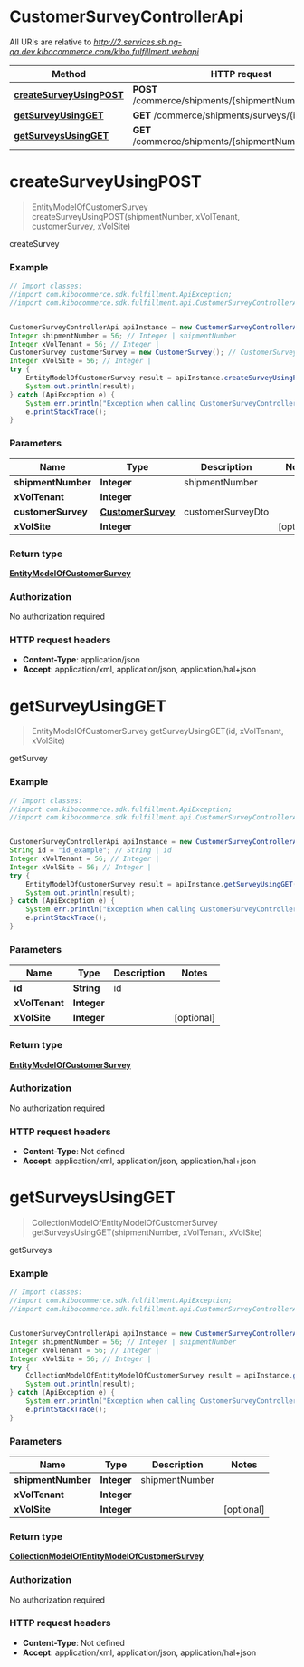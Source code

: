 # CustomerSurveyControllerApi

All URIs are relative to *http://2.services.sb.ng-qa.dev.kibocommerce.com/kibo.fulfillment.webapi*

Method | HTTP request | Description
------------- | ------------- | -------------
[**createSurveyUsingPOST**](CustomerSurveyControllerApi.md#createSurveyUsingPOST) | **POST** /commerce/shipments/{shipmentNumber}/surveys | createSurvey
[**getSurveyUsingGET**](CustomerSurveyControllerApi.md#getSurveyUsingGET) | **GET** /commerce/shipments/surveys/{id} | getSurvey
[**getSurveysUsingGET**](CustomerSurveyControllerApi.md#getSurveysUsingGET) | **GET** /commerce/shipments/{shipmentNumber}/surveys | getSurveys


<a name="createSurveyUsingPOST"></a>
# **createSurveyUsingPOST**
> EntityModelOfCustomerSurvey createSurveyUsingPOST(shipmentNumber, xVolTenant, customerSurvey, xVolSite)

createSurvey

### Example
```java
// Import classes:
//import com.kibocommerce.sdk.fulfillment.ApiException;
//import com.kibocommerce.sdk.fulfillment.api.CustomerSurveyControllerApi;


CustomerSurveyControllerApi apiInstance = new CustomerSurveyControllerApi();
Integer shipmentNumber = 56; // Integer | shipmentNumber
Integer xVolTenant = 56; // Integer | 
CustomerSurvey customerSurvey = new CustomerSurvey(); // CustomerSurvey | customerSurveyDto
Integer xVolSite = 56; // Integer | 
try {
    EntityModelOfCustomerSurvey result = apiInstance.createSurveyUsingPOST(shipmentNumber, xVolTenant, customerSurvey, xVolSite);
    System.out.println(result);
} catch (ApiException e) {
    System.err.println("Exception when calling CustomerSurveyControllerApi#createSurveyUsingPOST");
    e.printStackTrace();
}
```

### Parameters

Name | Type | Description  | Notes
------------- | ------------- | ------------- | -------------
 **shipmentNumber** | **Integer**| shipmentNumber |
 **xVolTenant** | **Integer**|  |
 **customerSurvey** | [**CustomerSurvey**](CustomerSurvey.md)| customerSurveyDto |
 **xVolSite** | **Integer**|  | [optional]

### Return type

[**EntityModelOfCustomerSurvey**](EntityModelOfCustomerSurvey.md)

### Authorization

No authorization required

### HTTP request headers

 - **Content-Type**: application/json
 - **Accept**: application/xml, application/json, application/hal+json

<a name="getSurveyUsingGET"></a>
# **getSurveyUsingGET**
> EntityModelOfCustomerSurvey getSurveyUsingGET(id, xVolTenant, xVolSite)

getSurvey

### Example
```java
// Import classes:
//import com.kibocommerce.sdk.fulfillment.ApiException;
//import com.kibocommerce.sdk.fulfillment.api.CustomerSurveyControllerApi;


CustomerSurveyControllerApi apiInstance = new CustomerSurveyControllerApi();
String id = "id_example"; // String | id
Integer xVolTenant = 56; // Integer | 
Integer xVolSite = 56; // Integer | 
try {
    EntityModelOfCustomerSurvey result = apiInstance.getSurveyUsingGET(id, xVolTenant, xVolSite);
    System.out.println(result);
} catch (ApiException e) {
    System.err.println("Exception when calling CustomerSurveyControllerApi#getSurveyUsingGET");
    e.printStackTrace();
}
```

### Parameters

Name | Type | Description  | Notes
------------- | ------------- | ------------- | -------------
 **id** | **String**| id |
 **xVolTenant** | **Integer**|  |
 **xVolSite** | **Integer**|  | [optional]

### Return type

[**EntityModelOfCustomerSurvey**](EntityModelOfCustomerSurvey.md)

### Authorization

No authorization required

### HTTP request headers

 - **Content-Type**: Not defined
 - **Accept**: application/xml, application/json, application/hal+json

<a name="getSurveysUsingGET"></a>
# **getSurveysUsingGET**
> CollectionModelOfEntityModelOfCustomerSurvey getSurveysUsingGET(shipmentNumber, xVolTenant, xVolSite)

getSurveys

### Example
```java
// Import classes:
//import com.kibocommerce.sdk.fulfillment.ApiException;
//import com.kibocommerce.sdk.fulfillment.api.CustomerSurveyControllerApi;


CustomerSurveyControllerApi apiInstance = new CustomerSurveyControllerApi();
Integer shipmentNumber = 56; // Integer | shipmentNumber
Integer xVolTenant = 56; // Integer | 
Integer xVolSite = 56; // Integer | 
try {
    CollectionModelOfEntityModelOfCustomerSurvey result = apiInstance.getSurveysUsingGET(shipmentNumber, xVolTenant, xVolSite);
    System.out.println(result);
} catch (ApiException e) {
    System.err.println("Exception when calling CustomerSurveyControllerApi#getSurveysUsingGET");
    e.printStackTrace();
}
```

### Parameters

Name | Type | Description  | Notes
------------- | ------------- | ------------- | -------------
 **shipmentNumber** | **Integer**| shipmentNumber |
 **xVolTenant** | **Integer**|  |
 **xVolSite** | **Integer**|  | [optional]

### Return type

[**CollectionModelOfEntityModelOfCustomerSurvey**](CollectionModelOfEntityModelOfCustomerSurvey.md)

### Authorization

No authorization required

### HTTP request headers

 - **Content-Type**: Not defined
 - **Accept**: application/xml, application/json, application/hal+json


